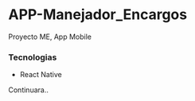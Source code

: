 # APP-Manejador_Encargos
Proyecto ME, App Mobile

<h3>Tecnologias</h3>

<ul>
  <li>React Native</li>
</ul>

<p>Continuara..</p>

